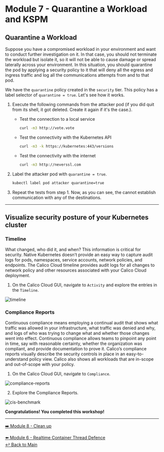 # Module 7 - Quarantine a Workload and KSPM

## Quarantine a Workload

Suppose you have a compromised workload in your environment and want to conduct further investigation on it. In that case, you should not terminate the workload but isolate it, so it will not be able to cause damage or spread laterally across your environment. In this situation, you should quarantine the pod by applying a security policy to it that will deny all the egress and ingress traffic and log all the communications attempts from and to that pod.

We have the `quarantine` policy created in the `security` tier. This policy has a label selector of `quarantine = true`. Let's see how it works.

1. Execute the following commands from the attacker pod (if you did quit from its shell, it got deleted. Create it again if it's the case.).

   - Test the connection to a local service

     ```bash
     curl -m3 http://vote.vote
     ```

   - Test the connectivity with the Kubernetes API

     ```bash
     curl -m3 -k https://kubernetes:443/versions
     ```  

   - Test the connectivity with the internet

     ```bash
     curl -m3 http://neverssl.com
     ```  

2. Label the attacker pod with `quarantine = true`. 

   ```bash
   kubectl label pod attacker quarantine=true
   ```

3. Repeat the tests from step 1. Now, as you can see, the cannot establish communication with any of the destinations.

---

## Visualize security posture of your Kubernetes cluster 


### Timeline

What changed, who did it, and when? This information is critical for security. Native Kubernetes doesn’t provide an easy way to capture audit logs for pods, namespaces, service accounts, network policies, and endpoints. The Calico Cloud timeline provides audit logs for all changes to network policy and other resources associated with your Calico Cloud deployment.

1. On the Calico Cloud GUI, navigate to `Activity` and explore the entries in the `Timeline`.

![timeline](https://github.com/tigera-solutions/cc-aks-detect-block-network-attacks/assets/104035488/27bfeaff-4c1a-4d3d-b5c4-5234ecb13a52)

### Compliance Reports

Continuous compliance means employing a continual audit that shows what traffic was allowed in your infrastructure, what traffic was denied and why, and logs of who was trying to change what and whether those changes went into effect. Continuous compliance allows teams to pinpoint any point in time, say with reasonable certainty, whether the organization was compliant, and provide documentation to prove it. Calico’s compliance reports visually describe the security controls in place in an easy-to-understand policy view. Calico also shows all workloads that are in-scope and out-of-scope with your policy.

1. On the Calico Cloud GUI, navigate to `Compliance`.

![compliance-reports](https://user-images.githubusercontent.com/104035488/192358634-c873ffb5-f874-495f-8ba4-79806ff84654.gif)


2. Explore the Compliance Reports.

![cis-benchmark](https://user-images.githubusercontent.com/104035488/192358645-ab77c305-0a9d-4242-b37f-972dc22b4d84.gif)


**Congratulations! You completed this workshop!**

--- 

[:arrow_right: Module 8 - Clean up](/modules/module-8-clean-up.md)  <br>

[:arrow_left: Module 6 - Realtime Container Thread Defence](/modules/module-6-threat-defence.md)  
[:leftwards_arrow_with_hook: Back to Main](/README.md)  

